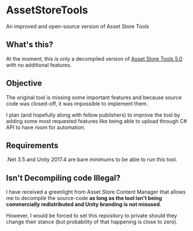 # AssetStoreTools
An improved and open-source version of Asset Store Tools

## What's this?

At the moment, this is only a decompiled version of [Asset Store Tools 5.0](https://assetstore.unity.com/packages/unity/asset-store-tools-115) with no additional features.

## Objective

The original tool is missing some important features and because source code was closed-off, it was impossible to implement them.

I plan (and hopefully along with fellow publishers) to improve the tool by adding some most requested features like being able to upload through C# API to have room for automation.

## Requirements

.Net 3.5 and Unity 2017.4 are bare minimums to be able to run this tool.

## Isn't Decompiling code Illegal?

I have received a greenlight from Asset Store Content Manager that allows me to decompile the source-code **as long as the tool isn't being commercially redistributed and Unity branding is not misused**.

However, I would be forced to set this repository to private should they change their stance (but probability of that happening is close to zero).
